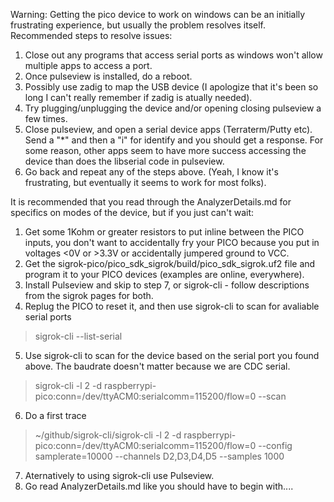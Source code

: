 Warning: Getting the pico device to work on windows can be an initially frustrating experience, but usually the problem resolves itself.  
Recommended steps to resolve issues:
1) Close out any programs that access serial ports as windows won't allow multiple apps to access a port.
2) Once pulseview is installed, do a reboot.
3) Possibly use zadig to map the USB device (I apologize that it's been so long I can't really remember if zadig is atually needed).
4) Try plugging/unplugging the device and/or opening closing pulseview a few times.
5) Close pulseview, and open a serial device apps (Terraterm/Putty etc).  Send a "*" and then a "i" for identify and you should get a response. For some reason, other apps seem to have more success accessing the device than does the libserial code in pulseview.
6) Go back and repeat any of the steps above.  (Yeah, I know it's frustrating, but eventually it seems to work for most folks).

It is recommended that you read through the AnalyzerDetails.md for specifics on modes of the device, but if you just can't wait:

1) Get some 1Kohm or greater resistors to put inline between the PICO inputs, you don't want to accidentally fry your PICO because you put in voltages <0V or >3.3V or accidentally jumpered ground to VCC. 
2) Get the sigrok-pico/pico_sdk_sigrok/build/pico_sdk_sigrok.uf2 file and program it to your PICO devices (examples are online, everywhere).
3) Install Pulseview and skip to step 7, or sigrok-cli - follow descriptions from the sigrok pages for both.
4) Replug the PICO to reset it, and then use sigrok-cli to scan for avaliable serial ports
> sigrok-cli --list-serial
5) Use sigrok-cli to scan for the device based on the serial port you found above. The baudrate doesn't matter because we are CDC serial.
> sigrok-cli  -l 2 -d raspberrypi-pico:conn=/dev/ttyACM0:serialcomm=115200/flow=0 --scan 
6) Do a first trace 
> ~/github/sigrok-cli/sigrok-cli  -l 2 -d raspberrypi-pico:conn=/dev/ttyACM0:serialcomm=115200/flow=0 --config samplerate=10000  --channels D2,D3,D4,D5 --samples 1000
7) Aternatively to using sigrok-cli use Pulseview.
8) Go read AnalyzerDetails.md like you should have to begin with....
